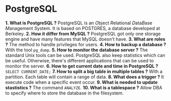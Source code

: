# PostgreSQL

**1. What is PostgreSQL ?**
PostgreSQL is an *O*bject *R*elational *D*ata*B*ase *M*anagement *S*ystem.
It is based on POSTGRES, a database developed at Berkeley.
**2. How it differ from MySQL ?**
PostgreSQL got only one storage engine and have many features that MySQL doesn't have.
**3. What are roles ?**
The method to handle privileges for users.
**4. How to backup a database ?**
With the tool `pg_dump`.
**5. How to monitor the database server ?**
The standard Unix tools can be used.
PostgreSQL also keep statistics which can be useful.
Otherwise, there's different applications that can be used to monitor the server.
**6. How to get current date and time in PostgreSQL ?**
`SELECT CURRENT_DATE;`
**7. How to split a big table in multiple tables ?**
With a partition. Each table will contain a range of data.
**8. What does a trigger ?**
It execute code when a specific event occur.
**9. What is needed to update stastistics ?**
The command `ANALYZE`.
**10. What is a tablespace ?**
Allow DBA to specify where to store the database in the filesystem.